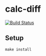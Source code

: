 # calc-diff

[![Build Status](https://travis-ci.org/Yorickov/project-lvl2-s193.svg?branch=master)](https://travis-ci.org/Yorickov/project-lvl2-s193)

## Setup

```
make install
```
